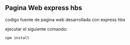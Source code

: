 ## Pagina Web express hbs

codigo fuente de pagina web desarrollada con express hbs

ejecutar el siguiente comando:

```
npm install
```